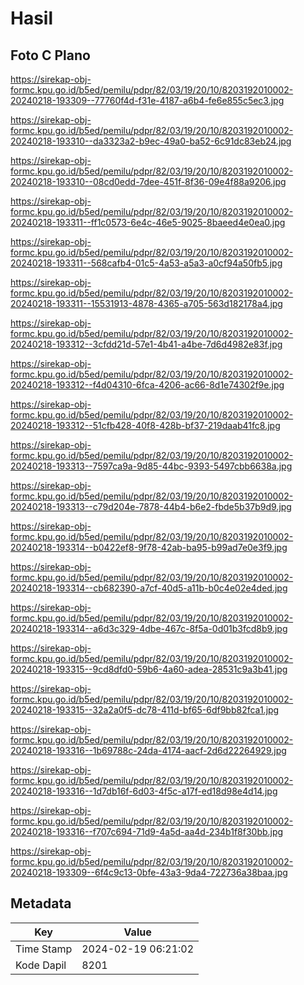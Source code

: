 # Hasil

## Foto C Plano

https://sirekap-obj-formc.kpu.go.id/b5ed/pemilu/pdpr/82/03/19/20/10/8203192010002-20240218-193309--77760f4d-f31e-4187-a6b4-fe6e855c5ec3.jpg

https://sirekap-obj-formc.kpu.go.id/b5ed/pemilu/pdpr/82/03/19/20/10/8203192010002-20240218-193310--da3323a2-b9ec-49a0-ba52-6c91dc83eb24.jpg

https://sirekap-obj-formc.kpu.go.id/b5ed/pemilu/pdpr/82/03/19/20/10/8203192010002-20240218-193310--08cd0edd-7dee-451f-8f36-09e4f88a9206.jpg

https://sirekap-obj-formc.kpu.go.id/b5ed/pemilu/pdpr/82/03/19/20/10/8203192010002-20240218-193311--ff1c0573-6e4c-46e5-9025-8baeed4e0ea0.jpg

https://sirekap-obj-formc.kpu.go.id/b5ed/pemilu/pdpr/82/03/19/20/10/8203192010002-20240218-193311--568cafb4-01c5-4a53-a5a3-a0cf94a50fb5.jpg

https://sirekap-obj-formc.kpu.go.id/b5ed/pemilu/pdpr/82/03/19/20/10/8203192010002-20240218-193311--15531913-4878-4365-a705-563d182178a4.jpg

https://sirekap-obj-formc.kpu.go.id/b5ed/pemilu/pdpr/82/03/19/20/10/8203192010002-20240218-193312--3cfdd21d-57e1-4b41-a4be-7d6d4982e83f.jpg

https://sirekap-obj-formc.kpu.go.id/b5ed/pemilu/pdpr/82/03/19/20/10/8203192010002-20240218-193312--f4d04310-6fca-4206-ac66-8d1e74302f9e.jpg

https://sirekap-obj-formc.kpu.go.id/b5ed/pemilu/pdpr/82/03/19/20/10/8203192010002-20240218-193312--51cfb428-40f8-428b-bf37-219daab41fc8.jpg

https://sirekap-obj-formc.kpu.go.id/b5ed/pemilu/pdpr/82/03/19/20/10/8203192010002-20240218-193313--7597ca9a-9d85-44bc-9393-5497cbb6638a.jpg

https://sirekap-obj-formc.kpu.go.id/b5ed/pemilu/pdpr/82/03/19/20/10/8203192010002-20240218-193313--c79d204e-7878-44b4-b6e2-fbde5b37b9d9.jpg

https://sirekap-obj-formc.kpu.go.id/b5ed/pemilu/pdpr/82/03/19/20/10/8203192010002-20240218-193314--b0422ef8-9f78-42ab-ba95-b99ad7e0e3f9.jpg

https://sirekap-obj-formc.kpu.go.id/b5ed/pemilu/pdpr/82/03/19/20/10/8203192010002-20240218-193314--cb682390-a7cf-40d5-a11b-b0c4e02e4ded.jpg

https://sirekap-obj-formc.kpu.go.id/b5ed/pemilu/pdpr/82/03/19/20/10/8203192010002-20240218-193314--a6d3c329-4dbe-467c-8f5a-0d01b3fcd8b9.jpg

https://sirekap-obj-formc.kpu.go.id/b5ed/pemilu/pdpr/82/03/19/20/10/8203192010002-20240218-193315--9cd8dfd0-59b6-4a60-adea-28531c9a3b41.jpg

https://sirekap-obj-formc.kpu.go.id/b5ed/pemilu/pdpr/82/03/19/20/10/8203192010002-20240218-193315--32a2a0f5-dc78-411d-bf65-6df9bb82fca1.jpg

https://sirekap-obj-formc.kpu.go.id/b5ed/pemilu/pdpr/82/03/19/20/10/8203192010002-20240218-193316--1b69788c-24da-4174-aacf-2d6d22264929.jpg

https://sirekap-obj-formc.kpu.go.id/b5ed/pemilu/pdpr/82/03/19/20/10/8203192010002-20240218-193316--1d7db16f-6d03-4f5c-a17f-ed18d98e4d14.jpg

https://sirekap-obj-formc.kpu.go.id/b5ed/pemilu/pdpr/82/03/19/20/10/8203192010002-20240218-193316--f707c694-71d9-4a5d-aa4d-234b1f8f30bb.jpg

https://sirekap-obj-formc.kpu.go.id/b5ed/pemilu/pdpr/82/03/19/20/10/8203192010002-20240218-193309--6f4c9c13-0bfe-43a3-9da4-722736a38baa.jpg


## Metadata

| Key        | Value               |
| ---------- | ------------------- |
| Time Stamp | 2024-02-19 06:21:02 |
| Kode Dapil | 8201                |




